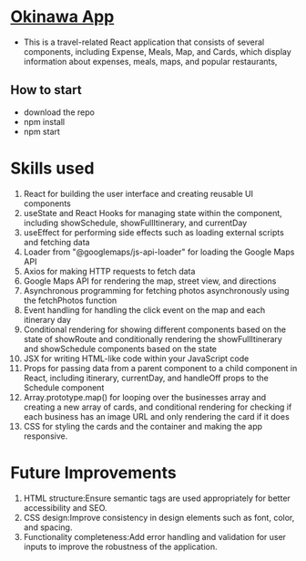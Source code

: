 # [Okinawa App](https://okinawa-react.vercel.app/)
 *  This is a travel-related React application that consists of several components, including Expense, Meals, Map, and Cards, which display information about expenses, meals, maps, and popular restaurants,
 
 ## How to start
- download the repo
- npm install
- npm start
  
# Skills used
1. React for building the user interface and creating reusable UI components
2. useState and React Hooks for managing state within the component, including showSchedule, showFullItinerary, and currentDay
3. useEffect for performing side effects such as loading external scripts and fetching data
4. Loader from "@googlemaps/js-api-loader" for loading the Google Maps API
5. Axios for making HTTP requests to fetch data
6. Google Maps API for rendering the map, street view, and directions
7. Asynchronous programming for fetching photos asynchronously using the fetchPhotos function
8. Event handling for handling the click event on the map and each itinerary day
9. Conditional rendering for showing different components based on the state of showRoute and conditionally rendering the showFullItinerary and showSchedule components based on the state
10. JSX for writing HTML-like code within your JavaScript code
11. Props for passing data from a parent component to a child component in React, including itinerary, currentDay, and handleOff props to the Schedule component
12. Array.prototype.map() for looping over the businesses array and creating a new array of cards, and conditional rendering for checking if each business has an image URL and only rendering the card if it does
13. CSS for styling the cards and the container and making the app responsive.



# Future Improvements
1. HTML structure:Ensure semantic tags are used appropriately for better accessibility and SEO.
2. CSS design:Improve consistency in design elements such as font, color, and spacing.
3. Functionality completeness:Add error handling and validation for user inputs to improve the robustness of the application.
